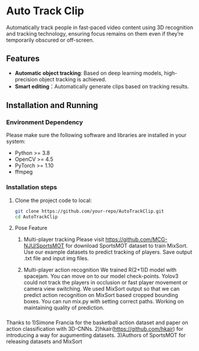# Auto Track Clip

Automatically track people in fast-paced video content using 3D recognition and tracking technology, ensuring focus remains on them even if they’re temporarily obscured or off-screen.

## Features

- **Automatic object tracking**: Based on deep learning models, high-precision object tracking is achieved.
- **Smart editing**：Automatically generate clips based on tracking results.

## Installation and Running

### Environment Dependency

Please make sure the following software and libraries are installed in your system:

- Python >= 3.8
- OpenCV >= 4.5
- PyTorch >= 1.10
- ffmpeg

### Installation steps

1. Clone the project code to local:

    ```bash
    git clone https://github.com/your-repo/AutoTrackClip.git
    cd AutoTrackClip

2. Pose Feature
   1) Multi-player tracking
      Please visit https://github.com/MCG-NJU/SportsMOT for download SportsMOT dataset to train MixSort.
      Use our example datasets to predict tracking of players.
      Save output .txt file and input img files.
      
   2) Multi-player action recognition
      We trained R(2+1)D model with spacejam. You can move on to our model check-points.
      Yolov3 could not track the players in occlusion or fast player movement or camera view switching.
      We used MixSort output so that we can predict action recognition on MixSort based cropped bounding boxes. You can run mix.py with setting correct paths.
      Working on maintaining quality of prediction. 

###
Thanks to 
1)Simone Francia for the basketball action dataset and paper on action classification with 3D-CNNs.
2)hkair(https://github.com/hkair) for introducing a way for augumenting datasets.
3)Authors of SportsMOT for releasing datasets and MixSort
